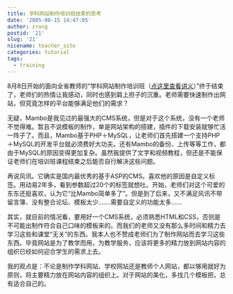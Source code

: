 ```yaml
---
title: 学科网站制作培训班结束的思考
date: '2005-08-15 14:47:05'
author: zrong
postid: '21'
slug: '21'
nicename: teacher_site
categories: tutorial
tags:
  - training
---
```


8月8日开始的面向全省教师的“学科网站制作培训班（[点这里查看讲义](http://cai.mediasky.cn/index.php?option=com_content&task=view&id=53&Itemid=13 "学科网站设计与制作培训班 讲义在线阅读")）”终于结束了，老师们的热情让我感动，同时也感到肩上担子的沉重。老师需要快速制作出网站，但究竟怎样的平台能够满足他们的需求？

无疑，Mambo是我见过的最强大的CMS系统，但是对于这个系统，没有一个老师不觉得难。暂且不说模板的制作，单是网站架构的搭建，插件的下载安装就够忙活一阵子了。而且，Mambo基于PHP＋MySQL，让老师们首先搭建一个支持PHP＋MySQL的开发平台就必须费好大功夫。还有Mambo的备份、上传等等工作，都由于MySQL的原因变得更加复杂。虽然我提供了文字和视频教程，但还是不能保证老师们在培训班课程结束之后能否自行解决这些问题。

再说风讯。它确实是国内最优秀的基于ASP的CMS。喜欢他的原因是自定义标签。用动易2年多，看到参数超过20个的标签就想吐。开始，老师们对这个可爱的东东还挺喜欢，认为它“比Mambo简单多了”。但是到了后来，又不满足风讯不带留言簿、没有整合论坛、模板太少.......需要自定义的功能太多......

其实，就目前的情况看，要用好一个CMS系统，必须熟悉HTML和CSS，否则是不可能出制作符合自己口味的模板来的。而我们的老师又没有那么多时间和精力去学习这些和课堂“无关”的东西。我本人也不赞成老师们为了制作网站而去学习这些东西。毕竟网站是为了教学而用，为教学服务，应该将更多的精力放到网站内容的组织已经如何迎合学生的需求上去。

我的观点是：不论是制作学科网站、学校网站还是教师个人网站，都以够用就好为原则，将主要精力放在网站内容的组织上。对于网站的美化，多找几个模板把，总有适合自己的。

